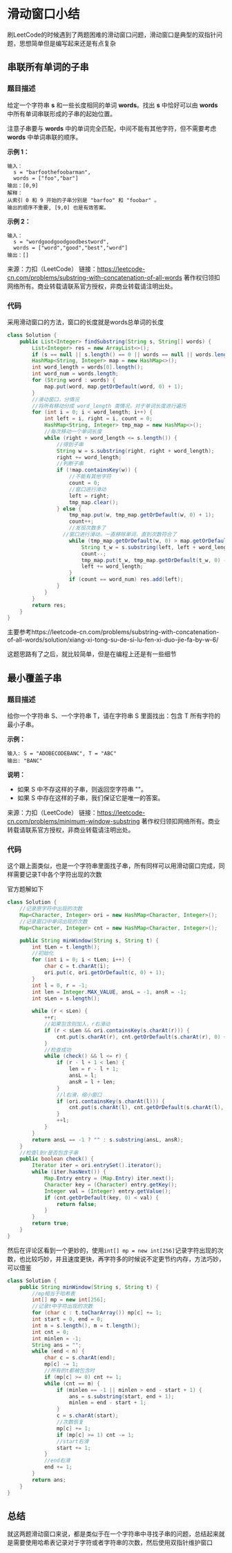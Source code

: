 # 滑动窗口小结

刷LeetCode的时候遇到了两题困难的滑动窗口问题，滑动窗口是典型的双指针问题，思想简单但是编写起来还是有点复杂

## 串联所有单词的子串

### 题目描述

给定一个字符串 **s** 和一些长度相同的单词 **words**。找出 **s** 中恰好可以由 **words** 中所有单词串联形成的子串的起始位置。

注意子串要与 **words** 中的单词完全匹配，中间不能有其他字符，但不需要考虑 **words** 中单词串联的顺序。

 

**示例 1：**

```
输入：
  s = "barfoothefoobarman",
  words = ["foo","bar"]
输出：[0,9]
解释：
从索引 0 和 9 开始的子串分别是 "barfoo" 和 "foobar" 。
输出的顺序不重要, [9,0] 也是有效答案。
```

**示例 2：**

```
输入：
  s = "wordgoodgoodgoodbestword",
  words = ["word","good","best","word"]
输出：[]
```

来源：力扣（LeetCode）
链接：https://leetcode-cn.com/problems/substring-with-concatenation-of-all-words
著作权归领扣网络所有。商业转载请联系官方授权，非商业转载请注明出处。

### 代码

采用滑动窗口的方法，窗口的长度就是words总单词的长度

```java
class Solution {
    public List<Integer> findSubstring(String s, String[] words) {
        List<Integer> res = new ArrayList<>();
        if (s == null || s.length() == 0 || words == null || words.length == 0) return res;
        HashMap<String, Integer> map = new HashMap<>();
        int word_length = words[0].length();
        int word_num = words.length;
        for (String word : words) {
            map.put(word, map.getOrDefault(word, 0) + 1);
        }
        //滑动窗口，分情况
        //将所有移动分成 word_length 类情况，对于单词长度进行遍历
        for (int i = 0; i < word_length; i++) {
            int left = i, right = i, count = 0;
            HashMap<String, Integer> tmp_map = new HashMap<>();
            //每次移动一个单词长度
            while (right + word_length <= s.length()) {
                //得到子串
                String w = s.substring(right, right + word_length);
                right += word_length;
                //判断子串
                if (!map.containsKey(w)) {
                    //不能有其他字符
                    count = 0;
                    //窗口进行滑动
                    left = right;
                    tmp_map.clear();
                } else {
                    tmp_map.put(w, tmp_map.getOrDefault(w, 0) + 1);
                    count++;
                    //发现次数多了
                  //窗口进行滑动，一直移除单词，直到次数符合了
                    while (tmp_map.getOrDefault(w, 0) > map.getOrDefault(w, 0)) {
                        String t_w = s.substring(left, left + word_length);
                        count--;
                        tmp_map.put(t_w, tmp_map.getOrDefault(t_w, 0) - 1);
                        left += word_length;
                    }
                    if (count == word_num) res.add(left);
                }
            }
        }
        return res;
    }
}
```

主要参考https://leetcode-cn.com/problems/substring-with-concatenation-of-all-words/solution/xiang-xi-tong-su-de-si-lu-fen-xi-duo-jie-fa-by-w-6/

这题思路有了之后，就比较简单，但是在编程上还是有一些细节



## 最小覆盖子串

### 题目描述

给你一个字符串 S、一个字符串 T，请在字符串 S 里面找出：包含 T 所有字符的最小子串。

**示例：**

```
输入: S = "ADOBECODEBANC", T = "ABC"
输出: "BANC"
```

**说明：**

* 如果 S 中不存这样的子串，则返回空字符串 ""。
* 如果 S 中存在这样的子串，我们保证它是唯一的答案。

来源：力扣（LeetCode）
链接：https://leetcode-cn.com/problems/minimum-window-substring
著作权归领扣网络所有。商业转载请联系官方授权，非商业转载请注明出处。

### 代码

这个跟上面类似，也是一个字符串里面找子串，所有同样可以用滑动窗口完成，同样需要记录T中各个字符出现的次数

官方题解如下

```java
class Solution {
    //记录原字符中出现的次数
    Map<Character, Integer> ori = new HashMap<Character, Integer>();
    //记录窗口中单词出现的次数
    Map<Character, Integer> cnt = new HashMap<Character, Integer>();

    public String minWindow(String s, String t) {
        int tLen = t.length();
        //初始化
        for (int i = 0; i < tLen; i++) {
            char c = t.charAt(i);
            ori.put(c, ori.getOrDefault(c, 0) + 1);
        }
        int l = 0, r = -1;
        int len = Integer.MAX_VALUE, ansL = -1, ansR = -1;
        int sLen = s.length();
        
        while (r < sLen) {
            ++r;
            //如果包含则加入，r右滑动
            if (r < sLen && ori.containsKey(s.charAt(r))) {
                cnt.put(s.charAt(r), cnt.getOrDefault(s.charAt(r), 0) + 1);
            }
            //检查成功
            while (check() && l <= r) {
                if (r - l + 1 < len) {
                    len = r - l + 1;
                    ansL = l;
                    ansR = l + len;
                }
                //l右滑，缩小窗口
                if (ori.containsKey(s.charAt(l))) {
                    cnt.put(s.charAt(l), cnt.getOrDefault(s.charAt(l), 0) - 1);
                }
                ++l;
            }
        }
        return ansL == -1 ? "" : s.substring(ansL, ansR);
    }
	//检查l到r是否包含子串
    public boolean check() {
        Iterator iter = ori.entrySet().iterator(); 
        while (iter.hasNext()) { 
            Map.Entry entry = (Map.Entry) iter.next(); 
            Character key = (Character) entry.getKey(); 
            Integer val = (Integer) entry.getValue(); 
            if (cnt.getOrDefault(key, 0) < val) {
                return false;
            }
        } 
        return true;
    }
}

```

然后在评论区看到一个更妙的，使用`int[] mp = new int[256]`记录字符出现的次数，也比较巧妙，并且速度更快，再字符多的时候说不定更节约内存，方法巧妙，可以借鉴

```java
class Solution {
    public String minWindow(String s, String t) {
        //mp相当于哈希表
        int[] mp = new int[256];
        //记录t中字符出现的次数
        for (char c : t.toCharArray()) mp[c] += 1;
        int start = 0, end = 0;
        int n = s.length(), m = t.length();
        int cnt = 0;
        int minlen = -1;
        String ans = "";
        while (end < n) {
            char c = s.charAt(end);
            mp[c] -= 1;
            //所有的t都被包含时
            if (mp[c] >= 0) cnt += 1;
            while (cnt == m) {
                if (minlen == -1 || minlen > end - start + 1) {
                    ans = s.substring(start, end + 1);
                    minlen = end - start + 1;
                }
                c = s.charAt(start);
                //次数恢复
                mp[c] += 1;
                if (mp[c] >= 1) cnt -= 1;
                //start右滑
                start += 1;
            }
            //end右滑
            end += 1;
        }
        return ans;
    }
}
```

## 总结

就这两题滑动窗口来说，都是类似于在一个字符串中寻找子串的问题，总结起来就是需要使用哈希表记录对于字符或者字符串的次数，然后使用双指针维护窗口

